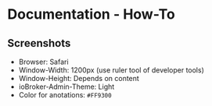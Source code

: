 # Documentation - How-To

## Screenshots

- Browser: Safari
- Window-Width: 1200px (use ruler tool of developer tools)
- Window-Height: Depends on content
- ioBroker-Admin-Theme: Light
- Color for anotations: `#FF9300`
